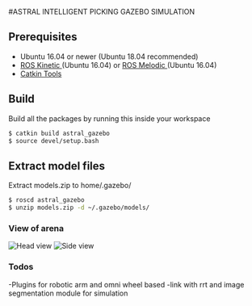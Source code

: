 #ASTRAL INTELLIGENT PICKING GAZEBO SIMULATION

## Prerequisites
- Ubuntu 16.04 or newer (Ubuntu 18.04 recommended)
- [ROS Kinetic ](http://wiki.ros.org/kinetic/Installation/Ubuntu) (Ubuntu 16.04) or [ROS Melodic ](http://wiki.ros.org/melodic/Installation/Ubuntu) (Ubuntu 16.04)
- [Catkin Tools](https://catkin-tools.readthedocs.io/en/latest/installing.html)

## Build
Build all the packages by running this inside your workspace
```sh
$ catkin build astral_gazebo
$ source devel/setup.bash
```

## Extract model files
Extract models.zip to home/.gazebo/
```sh
$ roscd astral_gazebo
$ unzip models.zip -d ~/.gazebo/models/
```

### View of arena

![Head view](https://github.com/Team-Astral-NITR/Astral/tree/master/astral_gazebo/utils/head_view.png)
![Side view](https://github.com/Team-Astral-NITR/Astral/tree/master/astral_gazebo/utils/side_view.png)

### Todos

 -Plugins for robotic arm and omni wheel based
 -link with rrt and image segmentation module for simulation
